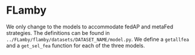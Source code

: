 # FLamby

We only change to the models to accommodate fedAP and metaFed strategies. The definitions can be found in `../FLamby/flamby/datasets/DATASET_NAME/model.py`. We define a `getallfea` and a `get_sel_fea` function for each of the three models.


